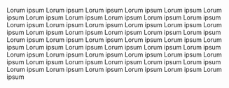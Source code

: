 Lorum ipsum Lorum ipsum Lorum ipsum Lorum ipsum Lorum ipsum Lorum ipsum Lorum ipsum Lorum ipsum  Lorum ipsum Lorum ipsum Lorum ipsum Lorum ipsum Lorum ipsum Lorum ipsum 
 Lorum ipsum Lorum ipsum Lorum ipsum Lorum ipsum Lorum ipsum Lorum ipsum  Lorum ipsum Lorum ipsum Lorum ipsum Lorum ipsum Lorum ipsum Lorum ipsum 
  Lorum ipsum Lorum ipsum Lorum ipsum Lorum ipsum Lorum ipsum Lorum ipsum  Lorum ipsum Lorum ipsum Lorum ipsum Lorum ipsum Lorum ipsum Lorum ipsum 
   Lorum ipsum Lorum ipsum Lorum ipsum Lorum ipsum Lorum ipsum Lorum ipsum  Lorum ipsum Lorum ipsum Lorum ipsum Lorum ipsum Lorum ipsum Lorum ipsum 
